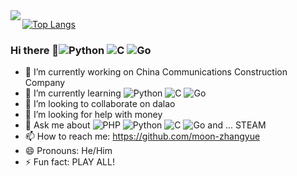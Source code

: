 <img align="left" src="https://github-readme-stats.vercel.app/api?username=moon-zhangyue&show_icons=true&hide_title=true&theme=calm" />


[![Top Langs](https://github-readme-stats.vercel.app/api/top-langs/?username=moon-zhangyue&layout=compact)](https://github.com/anuraghazra/github-readme-stats)

### Hi there 👋![Python](https://img.shields.io/badge/-Python-brightgreen) ![C](https://img.shields.io/badge/-C-red) ![Go](https://img.shields.io/badge/-Go-yellow)   
- 🔭 I’m currently working on China Communications Construction Company
- 🌱 I’m currently learning ![Python](https://img.shields.io/badge/-Python-brightgreen) ![C](https://img.shields.io/badge/-C-red) ![Go](https://img.shields.io/badge/-Go-yellow)   
- 👯 I’m looking to collaborate on dalao
- 🤔 I’m looking for help with money
- 💬 Ask me about ![PHP](https://img.shields.io/badge/-PHP-blue) ![Python](https://img.shields.io/badge/-Python-brightgreen) ![C](https://img.shields.io/badge/-C-red) ![Go](https://img.shields.io/badge/-Go-yellow)    and ... STEAM
- 📫 How to reach me: https://github.com/moon-zhangyue
- 😄 Pronouns: He/Him
- ⚡ Fun fact: PLAY ALL!
<!--
**moon-zhangyue/moon-zhangyue** is a ✨ _special_ ✨ repository because its `README.md` (this file) appears on your GitHub profile.

Here are some ideas to get you started:

- 🔭 I’m currently working on ...
- 🌱 I’m currently learning ...
- 👯 I’m looking to collaborate on ...
- 🤔 I’m looking for help with ...
- 💬 Ask me about ...
- 📫 How to reach me: ...
- 😄 Pronouns: ...
- ⚡ Fun fact: ...
-->
